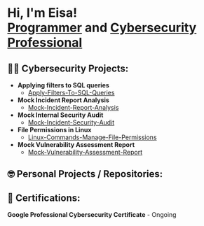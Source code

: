 <h1>Hi, I'm Eisa! <br/><a href="https://github.com/eisa-hussain">Programmer</a> and <a href="https://www.linkedin.com/in/eisa-hussain-0205b42b6">Cybersecurity Professional</a>

<h3></h3>


<h2>👨‍💻 Cybersecurity Projects:</h2>

<!--
- <b>Mock Incident Report Analysis (Part of the Google Professional Cybersecurity Certificate)</b>
  - [Mock-Incident-Report-Analysis](https://github.com/eisa-hussain/Mock-Incident-Report-Analysis)
-->
 - <b>Applying filters to SQL queries</b>
    - [Apply-Filters-To-SQL-Queries](https://github.com/eisa-hussain/Apply-Filters-To-SQL-Queries)
- <b>Mock Incident Report Analysis</b>
  - [Mock-Incident-Report-Analysis](https://github.com/eisa-hussain/Mock-Incident-Report-Analysis)
- <b>Mock Internal Security Audit</b>
  - [Mock-Incident-Security-Audit](https://github.com/eisa-hussain/Mock-Internal-Security-Audit)
- <b>File Permissions in Linux</b>
  - [Linux-Commands-Manage-File-Permissions](https://github.com/eisa-hussain/Linux-Commands-Manage-File-Permissions)
- <b>Mock Vulnerability Assessment Report</b>
  - [Mock-Vulnerability-Assessment-Report](https://github.com/eisa-hussain/Mock-Vulnerability-Assessment-Report)
<h2>🤓 Personal Projects / Repositories:</h2>



<h2>📄 Certifications:</h2>
<b>Google Professional Cybersecurity Certificate</b>
   - Ongoing

  
<!--
**joshmadakor1/joshmadakor1** is a ✨ _special_ ✨ repository because its `README.md` (this file) appears on your GitHub profile.

Here are some ideas to get you started:

- 🔭 I’m currently working on ...
- 🌱 I’m currently learning ...
- 👯 I’m looking to collaborate on ...
- 🤔 I’m looking for help with ...
- 💬 Ask me about ...
- 📫 How to reach me: ...
- 😄 Pronouns: ...
- ⚡ Fun fact: ...
-->
